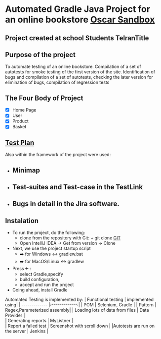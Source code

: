 # Automated Gradle Java Project for an online bookstore [Oscar Sandbox](https://latest.oscarcommerce.com/en-gb/catalogue/)
## Project created at school Students TelranTitle

## Purpose of the project
To automate testing of an online bookstore.
Compilation of a set of autotests for smoke testing of the first version of the site. Identification of bugs and compilation of a set of autotests, checking the later version for elimination of bugs, compilation of regression tests

## The Four Body of Project
- [x] Home Page
- [x] User
- [x] Product
- [x] Basket

## [Test Plan](https://docs.google.com/spreadsheets/d/1E53fUlBurmhZyhmSGJSuPg5L7KQCmIgu/edit#gid=543030468)
Also within the framework of the project were used:
+ ## Minimap
+ ## Test-suites and Test-case in the TestLink
+ ## Bugs in detail in the Jira software.

## Instalation
+ To run the project, do the following:
  + clone from the repository with Git: + git clone  [GIT](https://github.com/ivladimir7/Oskar.git)
  + Open IntelliJ IDEA → Get from version → Clone
 + Next, we use the project startup script
   + :arrow_right: for Windows  :left_right_arrow: gradlew.bat
   + :arrow_right: for MacOS/Linux  :left_right_arrow: gradlew
+ Press :heavy_plus_sign: : 
  +  select Gradle,specify 
  +  build configuration,
  +  accept and run the project
+ Going ahead, install Gradle


Automated Testing is implemented by:
| Functional testing   | implemented using| 
| -------------        |:-------------:| 
|  POM                 | Selenium, Gradle | 
| Pattern               | Regex,Parameterized assembly|
| Loading lots of data from files            | Data Provider     |  
| Generating reports       | MyListner  |  
| Report a failed test     |  Screenshot with scroll down  | 
|Autotests are run on the server | Jenkins |





